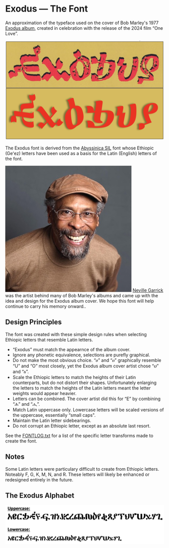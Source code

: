 # Exodus — The Font
An approximation of the typeface used on the cover of Bob Marley's 1977 [Exodus album](https://en.wikipedia.org/wiki/Exodus_(Bob_Marley_and_the_Wailers_album)),
created in celebration with the release of the 2024 film “One Love”.

<img src="images/Exodus-Album-Font-Compared.png"/>

The Exodus font is derived from the [Abyssinica SIL](https://software.sil.org/abyssinica/download/) font
whose Ethiopic (Geʻez) letters have been used as a basis for the Latin (English) letters of the font.

<img src="images/Neville-Garrick-400x400.jpg"/>  [Neville Garrick](https://en.wikipedia.org/wiki/Neville_Garrick) 
was the artist behind many of Bob Marley's albums and came up with the idea and design for the Exodus
album cover. We hope this font will help continue to carry his memory onward..

## Design Principles

The font was created with these simple design rules when selecting Ethiopic letters
that resemble Latin letters.

* “Exodus” must match the appearnce of the album cover.
* Ignore any phonetic equivalence, selections are purefly graphical.
* Do not make the most obvious choice. “ሀ” and “ዐ” graphically resemble “U” and “O” most closely,
  yet the Exodus album cover artist chose “ህ” and “ዕ”. 
* Scale the Ethiopic letters to match the heights of their Latin counterparts, but do not distort their shapes.
  Unfortunately enlarging the letters to match the heights of the Latin letters meant the letter weights would
  appear heavier.
* Letters can be combined.  The cover artist did this for “E” by combining “ሕ” and “ሒ”. 
* Match Latin uppercase only. Lowercase letters will be scaled versions of the uppercase, essentially “small caps".
* Maintain the Latin letter sidebearings.
* Do not corrupt an Ethiopic letter, except as an absolute last resort.

See the [FONTLOG.txt](FONTLOG.txt) for a list of the specific letter transforms made to create the font.

## Notes
Some Latin letters were particulary difficult to create from Ethiopic letters. Noteably F, G, K, M, N, and R. These
letters will likely be enhanced or redesigned entirely in the future.

## The Exodus Alphabet

<img src="images/Exodus-UpperAndLowercase.png"/>
